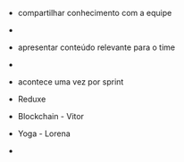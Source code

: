 - compartilhar conhecimento com a equipe
- 
- apresentar conteúdo relevante para o time
- 
- acontece uma vez por sprint


- Reduxe
- Blockchain - Vitor
- Yoga - Lorena
- 





